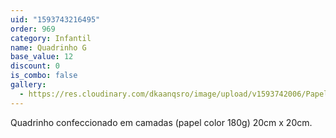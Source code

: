 ```yaml
---
uid: "1593743216495"
order: 969
category: Infantil
name: Quadrinho G
base_value: 12
discount: 0
is_combo: false
gallery:
  - https://res.cloudinary.com/dkaanqsro/image/upload/v1593742006/Papelaria%20infantil/Quadrinho_G_jatbrv.jpg
---
```

Quadrinho confeccionado em camadas (papel color 180g) 20cm x 20cm.